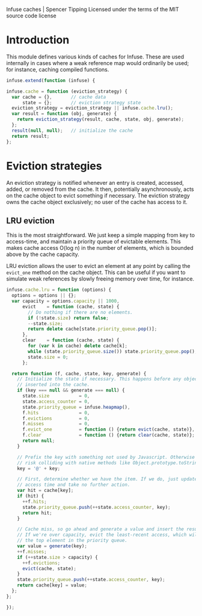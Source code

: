 Infuse caches | Spencer Tipping
Licensed under the terms of the MIT source code license

# Introduction

This module defines various kinds of caches for Infuse. These are used
internally in cases where a weak reference map would ordinarily be used; for
instance, caching compiled functions.

```js
infuse.extend(function (infuse) {
```

```js
infuse.cache = function (eviction_strategy) {
  var cache = {},       // cache data
      state = {};       // eviction strategy state
  eviction_strategy = eviction_strategy || infuse.cache.lru();
  var result = function (obj, generate) {
    return eviction_strategy(result, cache, state, obj, generate);
  };
  result(null, null);   // initialize the cache
  return result;
};
```

# Eviction strategies

An eviction strategy is notified whenever an entry is created, accessed, added,
or removed from the cache. It then, potentially asynchronously, acts on the
cache object to evict something if necessary. The eviction strategy owns the
cache object exclusively; no user of the cache has access to it.

## LRU eviction

This is the most straightforward. We just keep a simple mapping from key to
access-time, and maintain a priority queue of evictable elements. This makes
cache access O(log n) in the number of elements, which is bounded above by
the cache capacity.

LRU eviction allows the user to evict an element at any point by calling the
`evict_one` method on the cache object. This can be useful if you want to
simulate weak references by slowly freeing memory over time, for instance.

```js
infuse.cache.lru = function (options) {
  options = options || {};
  var capacity = options.capacity || 1000,
      evict    = function (cache, state) {
        // Do nothing if there are no elements.
        if (!state.size) return false;
        --state.size;
        return delete cache[state.priority_queue.pop()];
      },
      clear    = function (cache, state) {
        for (var k in cache) delete cache[k];
        while (state.priority_queue.size()) state.priority_queue.pop();
        state.size = 0;
      };
```

```js
  return function (f, cache, state, key, generate) {
    // Initialize the state if necessary. This happens before any objects are
    // inserted into the cache.
    if (key === null && generate === null) {
      state.size           = 0,
      state.access_counter = 0,
      state.priority_queue = infuse.heapmap(),
      f.hits               = 0,
      f.evictions          = 0,
      f.misses             = 0,
      f.evict_one          = function () {return evict(cache, state)},
      f.clear              = function () {return clear(cache, state)};
      return null;
    }
```

```js
    // Prefix the key with something not used by Javascript. Otherwise we
    // risk colliding with native methods like Object.prototype.toString.
    key = '@' + key;
```

```js
    // First, determine whether we have the item. If we do, just update the
    // access time and take no further action.
    var hit = cache[key];
    if (hit) {
      ++f.hits;
      state.priority_queue.push(++state.access_counter, key);
      return hit;
    }
```

```js
    // Cache miss, so go ahead and generate a value and insert the result.
    // If we're over capacity, evict the least-recent access, which will be
    // the top element in the priority queue.
    var value = generate(key);
    ++f.misses;
    if (++state.size > capacity) {
      ++f.evictions;
      evict(cache, state);
    }
    state.priority_queue.push(++state.access_counter, key);
    return cache[key] = value;
  };
};
```

```js
});

```

